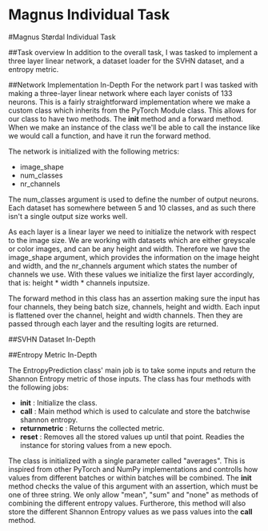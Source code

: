 Magnus Individual Task
======================

#Magnus Størdal Individual Task

##Task overview
In addition to the overall task, I was tasked to implement a three layer linear network, a dataset loader for the SVHN dataset, and a entropy metric.

##Network Implementation In-Depth
For the network part I was tasked with making a three-layer linear network where each layer conists of 133 neurons. This is a fairly straightforward implementation where we make a custom class which inherits from the PyTorch Module class. This allows for our class to have two methods. The __init__ method and a forward method. When we make an instance of the class we'll be able to call the instance like we would call a function, and have it run the forward method. 

The network is initialized with the following metrics: 
* image_shape
* num_classes
* nr_channels

The num_classes argument is used to define the number of output neurons. Each dataset has somewhere between 5 and 10 classes, and as such there isn't a single output size works well. 

As each layer is a linear layer we need to initialize the network with respect to the image size. We are working with datasets which are either greyscale or color images, and can be any height and width. Therefore we have the image_shape argument, which provides the information on the image height and width, and the nr_channels argument which states the number of channels we use. With these values we initialize the first layer accordingly, that is: height * width * channels inputsize. 

The forward method in this class has an assertion making sure the input has four channels, they being batch size, channels, height and width. 
Each input is flattened over the channel, height and width channels. Then they are passed through each layer and the resulting logits are returned.


##SVHN Dataset In-Depth




##Entropy Metric In-Depth

The EntropyPrediction class' main job is to take some inputs and return the Shannon Entropy metric of those inputs. The class has four methods with the following jobs: 
* __init__ : Initialize the class.
* __call__ : Main method which is used to calculate and store the batchwise shannon entropy.
* __returnmetric__ : Returns the collected metric. 
* __reset__ : Removes all the stored values up until that point. Readies the instance for storing values from a new epoch. 

The class is initialized with a single parameter called "averages". This is inspired from other PyTorch and NumPy implementations and controlls how values from different batches or within batches will be combined. The __init__ method checks the value of this argument with an assertion, which must be one of three string. We only allow "mean", "sum" and "none" as methods of combining the different entropy values. 
Furtherore, this method will also store the different Shannon Entropy values as we pass values into the __call__ method. 